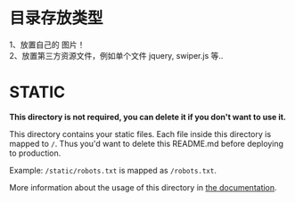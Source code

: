 # 目录存放类型
1、放置自己的 图片！  
2、放置第三方资源文件，例如单个文件 jquery, swiper.js 等..

# STATIC

**This directory is not required, you can delete it if you don't want to use it.**

This directory contains your static files.
Each file inside this directory is mapped to `/`.
Thus you'd want to delete this README.md before deploying to production.

Example: `/static/robots.txt` is mapped as `/robots.txt`.

More information about the usage of this directory in [the documentation](https://nuxtjs.org/guide/assets#static).
